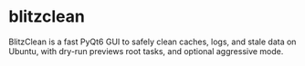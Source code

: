 # blitzclean
BlitzClean is a fast PyQt6 GUI to safely clean caches, logs, and stale data on Ubuntu, with dry-run previews root tasks, and optional aggressive mode.
